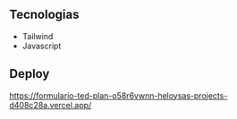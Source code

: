 ## Tecnologias
- Tailwind
- Javascript


## Deploy
https://formulario-ted-plan-o58r6vwnn-heloysas-projects-d408c28a.vercel.app/
